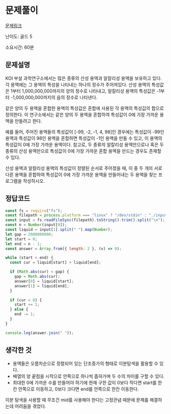 # 문제풀이

[문제링크](https://www.acmicpc.net/problem/2467)

난이도: 골드 5

소요시간: 60분

## 문제설명

KOI 부설 과학연구소에서는 많은 종류의 산성 용액과 알칼리성 용액을 보유하고 있다. 각 용액에는 그 용액의 특성을 나타내는 하나의 정수가 주어져있다. 산성 용액의 특성값은 1부터 1,000,000,000까지의 양의 정수로 나타내고, 알칼리성 용액의 특성값은 -1부터 -1,000,000,000까지의 음의 정수로 나타낸다.

같은 양의 두 용액을 혼합한 용액의 특성값은 혼합에 사용된 각 용액의 특성값의 합으로 정의한다. 이 연구소에서는 같은 양의 두 용액을 혼합하여 특성값이 0에 가장 가까운 용액을 만들려고 한다.

예를 들어, 주어진 용액들의 특성값이 [-99, -2, -1, 4, 98]인 경우에는 특성값이 -99인 용액과 특성값이 98인 용액을 혼합하면 특성값이 -1인 용액을 만들 수 있고, 이 용액의 특성값이 0에 가장 가까운 용액이다. 참고로, 두 종류의 알칼리성 용액만으로나 혹은 두 종류의 산성 용액만으로 특성값이 0에 가장 가까운 혼합 용액을 만드는 경우도 존재할 수 있다.

산성 용액과 알칼리성 용액의 특성값이 정렬된 순서로 주어졌을 때, 이 중 두 개의 서로 다른 용액을 혼합하여 특성값이 0에 가장 가까운 용액을 만들어내는 두 용액을 찾는 프로그램을 작성하시오.

## 정답코드

```js
const fs = require("fs");
const filepath = process.platform === "linux" ? "/dev/stdin" : "./input.txt";
const input = fs.readFileSync(filepath).toString().trim().split("\n");
const n = Number(input[0]);
const liquid = input[1].split(" ").map(Number);
let gap = 2000000000;
let start = 0;
let end = n - 1;
const answer = Array.from({ length: 2 }, (v) => 0);

while (start < end) {
  const cur = liquid[start] + liquid[end];

  if (Math.abs(cur) < gap) {
    gap = Math.abs(cur);
    answer[0] = liquid[start];
    answer[1] = liquid[end];
  }

  if (cur < 0) {
    start += 1;
  } else {
    end -= 1;
  }
}

console.log(answer.join(" "));
```

## 생각한 것

- 용액들은 오름차순으로 정렬되어 있는 단조증가의 형태로 이분탐색을 활용할 수 있다.
- 배열의 양 끝점을 시작으로 안쪽으로 하나씩 좁혀가며 두 수의 차이를 구할 수 있다.
- 최대한 0에 가까운 수를 만들어야 하기에 현재 구한 값이 0보다 작다면 start를 한칸 안쪽으로 이동하고, 0보다 크다면 end를 안쪽으로 한칸 이동한다.

이분 탐색을 사용할 때 무조건 mid를 사용해야 한다는 고정관념 때문에 문제를 해결하는데 어려움을 겪었다.
